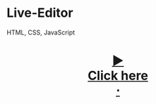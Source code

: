 # Live-Editor

HTML, CSS, JavaScript

<h1 align=center>
  <a href=https://ShivaShirsath.github.io/Live-Editor>
    ►
    <br>
    Click here
  </a>
  <br>
  <a href=http://live-editor.42web.io>
    ⋅
  </a>
</h1>
